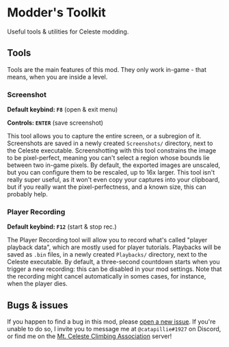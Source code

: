 # Modder's Toolkit
Useful tools & utilities for Celeste modding.



## Tools

Tools are the main features of this mod. They only work in-game - that means, when you are inside a level. 



### Screenshot

**Default keybind: `F8`** (open & exit menu)

**Controls: `ENTER`** (save screenshot)

This tool allows you to capture the entire screen, or a subregion of it.
Screenshots are saved in a newly created `Screenshots/` directory, next to the Celeste executable.
Screenshotting with this tool constrains the image to be pixel-perfect, meaning you can't select a region whose bounds lie between two in-game pixels.
By default, the exported images are unscaled, but you can configure them to be rescaled, up to 16x larger.
This tool isn't really super useful, as it won't even copy your captures into your clipboard, but if you really want the pixel-perfectness, and a known size, this can probably help.


### Player Recording

**Default keybind: `F12`** (start & stop rec.)

The Player Recording tool will allow you to record what's called "player playback data", which are mostly used for player tutorials.
Playbacks will be saved as `.bin` files, in a newly created `Playbacks/` directory, next to the Celeste executable.
By default, a three-second countdown starts when you trigger a new recording: this can be disabled in your mod settings.
Note that the recording might cancel automatically in somes cases, for instance, when the player dies.



## Bugs & issues
If you happen to find a bug in this mod, please [open a new issue](https://github.com/catapillie/ModderToolkit/issues/new).
If you're unable to do so, I invite you to message me at `@catapillie#1927` on Discord, or find me on the [Mt. Celeste Climbing Association](https://discord.gg/celeste) server!
